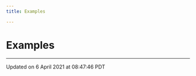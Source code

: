 ```yaml
---
title: Examples

---
```

# Examples







-------------------------------

Updated on  6 April 2021 at 08:47:46 PDT
